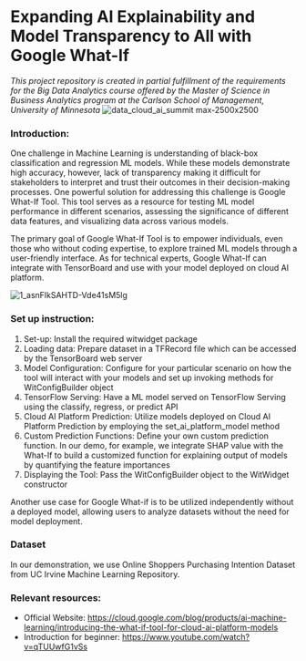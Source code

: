 # Expanding AI Explainability and Model Transparency to All with Google What-If

*This project repository is created in partial fulfillment of the requirements for the Big Data Analytics course offered by the Master of Science in Business Analytics program at the Carlson School of Management, University of Minnesota*
![data_cloud_ai_summit max-2500x2500](https://github.com/Chinghsiaochen/What-if-tool-for-Online-shopping-prediction/assets/104823654/7522a095-5c26-4172-8bb6-86026c6758cd)

### Introduction: 
One challenge in Machine Learning is understanding of black-box classification and regression ML models. While these models demonstrate high accuracy, however, lack of transparency making it difficult for stakeholders to interpret and trust their outcomes in their decision-making processes. One powerful solution for addressing this challenge is Google What-If Tool. This tool serves as a resource for testing ML model performance in different scenarios, assessing the significance of different data features, and visualizing data across various models.

The primary goal of Google What-If Tool is to empower individuals, even those who without coding expertise, to explore trained ML models through a user-friendly interface. As for technical experts, Google What-If can integrate with TensorBoard and use with your model deployed on cloud AI platform.

![1_asnFlkSAHTD-Vde41sM5lg](https://github.com/Chinghsiaochen/What-if-tool-for-Online-shopping-prediction/assets/104823654/c5a7e8c9-596a-46b3-961b-640da8e08cb3)

### Set up instruction: 
1. Set-up: Install the required witwidget package
2. Loading data: Prepare dataset in a TFRecord file which can be accessed by the TensorBoard web server
3. Model Configuration: Configure for your particular scenario on how the tool will interact with your models and set up invoking methods for WitConfigBuilder object 
4. TensorFlow Serving: Have a ML model served on TensorFlow Serving using the classify, regress, or predict API
5. Cloud AI Platform Prediction: Utilize models deployed on Cloud AI Platform Prediction by employing the set_ai_platform_model method
6. Custom Prediction Functions: Define your own custom prediction function. In our demo, for example, we integrate SHAP value with the What-If to build a customized function for explaining output of models by quantifying the feature importances
7. Displaying the Tool: Pass the WitConfigBuilder object to the WitWidget constructor

Another use case for Google What-if is to be utilized independently without a deployed model, allowing users to analyze datasets without the need for model deployment.

### Dataset
In our demonstration, we use Online Shoppers Purchasing Intention Dataset from UC Irvine Machine Learning Repository.

### Relevant resources:
- Official Website: https://cloud.google.com/blog/products/ai-machine-learning/introducing-the-what-if-tool-for-cloud-ai-platform-models
- Introduction for beginner: https://www.youtube.com/watch?v=qTUUwfG1vSs 
